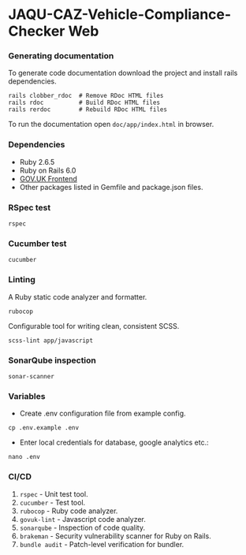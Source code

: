 # JAQU-CAZ-Vehicle-Compliance-Checker Web

### Generating documentation

To generate code documentation download the project and install rails dependencies.

```
rails clobber_rdoc  # Remove RDoc HTML files
rails rdoc          # Build RDoc HTML files
rails rerdoc        # Rebuild RDoc HTML files
```

To run the documentation open `doc/app/index.html` in browser.

### Dependencies
* Ruby 2.6.5
* Ruby on Rails 6.0
* [GOV.UK Frontend](https://github.com/alphagov/govuk-frontend)
* Other packages listed in Gemfile and package.json files.

### RSpec test
```
rspec
```

### Cucumber test
```
cucumber
```

### Linting
A Ruby static code analyzer and formatter.
```
rubocop
```

Configurable tool for writing clean, consistent SCSS.
```
scss-lint app/javascript
```

### SonarQube inspection
```
sonar-scanner
```

### Variables

* Create .env configuration file from example config.
```
cp .env.example .env
```

* Enter local credentials for database, google analytics etc.:
```
nano .env
```

### CI/CD
1. ``rspec`` - Unit test tool.
2. ``cucumber`` - Test tool.
3. ``rubocop`` - Ruby code analyzer.
4. ``govuk-lint`` - Javascript code analyzer.
5. ``sonarqube`` -  Inspection of code quality.
6. ``brakeman`` - Security vulnerability scanner for Ruby on Rails.
7. ``bundle audit`` - Patch-level verification for bundler.
